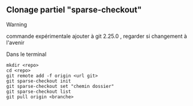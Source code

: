 ## Clonage partiel "sparse-checkout"

> [!warning]
> commande expérimentale ajouter à git 2.25.0 , regarder si changement à l'avenir

Dans le terminal 

  ```
  mkdir <repo>
  cd <repo>
  git remote add -f origin <url git> 
  git sparse-checkout init
  git sparse-checkout set "chemin dossier"
  git sparse-checkout list
  git pull origin <branche>

  ```

